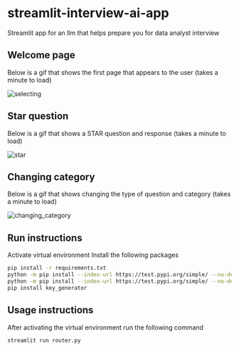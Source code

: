 # streamlit-interview-ai-app

Streamlit app for an llm that helps prepare you for data analyst interview

## Welcome page
Below is a gif that shows the first page that appears to the user (takes a minute to load)

![selecting](https://github.com/Farah-S/InterviewBot/blob/main/assets/selecting.gif)

## Star question
Below is a gif that shows a STAR question and response (takes a minute to load)

![star](https://github.com/Farah-S/InterviewBot/blob/main/assets/star.gif)

## Changing category
Below is a gif that shows changing the type of question and category (takes a minute to load)

![changing_category](https://github.com/Farah-S/InterviewBot/blob/main/assets/changing_category.gif)


## Run instructions

Activate virtual environment
Install the following packages

```sh
pip install -r requirements.txt
python -m pip install --index-url https://test.pypi.org/simple/ --no-deps streamlit_custom_chat
python -m pip install --index-url https://test.pypi.org/simple/ --no-deps streamlit_custom_input
pip install key_generator
```

## Usage instructions

After activating the virtual environment run the following command

```sh
streamlit run router.py
```
